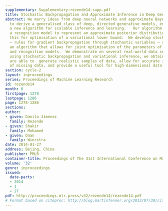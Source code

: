 ```yaml
---
supplementary: Supplementary:rezende14-supp.pdf
title: Stochastic Backpropagation and Approximate Inference in Deep Generative Models
abstract: We marry ideas from deep neural networks and approximate Bayesian inference
  to derive a generalised class of deep, directed generative models, endowed with
  a new algorithm for scalable inference and learning.   Our algorithm introduces
  a recognition model to represent an approximate posterior distribution and uses
  this for optimisation of a variational lower bound.  We develop stochastic backpropagation
  – rules for gradient backpropagation through stochastic variables – and   derive
  an algorithm that allows for joint optimisation of the parameters of both the generative
  and recognition models.  We demonstrate on several real-world data sets that by
  using stochastic backpropagation and variational inference, we obtain models that
  are able to  generate realistic samples of data, allow for accurate imputations
  of missing data, and provide a useful tool for high-dimensional data visualisation.
section: cycle-2
layout: inproceedings
series: Proceedings of Machine Learning Research
id: rezende14
month: 0
firstpage: 1278
lastpage: 1286
page: 1278-1286
sections: 
author:
- given: Danilo Jimenez
  family: Rezende
- given: Shakir
  family: Mohamed
- given: Daan
  family: Wierstra
date: 2014-01-27
address: Bejing, China
publisher: PMLR
container-title: Proceedings of The 31st International Conference on Machine Learning
volume: '32'
genre: inproceedings
issued:
  date-parts:
  - 2014
  - 1
  - 27
pdf: http://proceedings.mlr.press/v32/rezende14/rezende14.pdf
# Format based on citeproc: http://blog.martinfenner.org/2013/07/30/citeproc-yaml-for-bibliographies/
---
```

